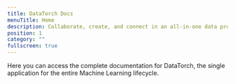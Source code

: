 ```yaml
---
title: DataTorch Docs
menuTitle: Home
description: Collaborate, create, and connect in an all-in-one data processing suite!
position: 1
category: ""
fullscreen: true
---
```


Here you can access the complete documentation for DataTorch, the single
application for the entire Machine Learning lifecycle.
